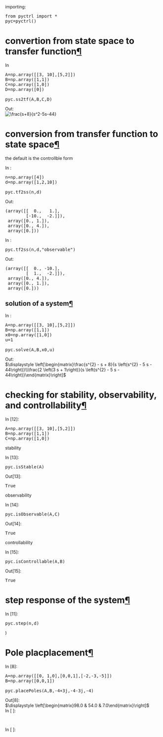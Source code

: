 <div class="jp-Cell jp-CodeCell jp-Notebook-cell jp-mod-noOutputs  ">

<div class="jp-Cell-inputWrapper">

<div class="jp-InputArea jp-Cell-inputArea">

<div class="jp-InputPrompt jp-InputArea-prompt">importing:</div>

<div class="jp-CodeMirrorEditor jp-Editor jp-InputArea-editor" data-type="inline">

<div class="CodeMirror cm-s-jupyter">

<div class=" highlight hl-ipython3">

<pre><span></span><span class="kn">from</span> <span class="nn">pyctrl</span> <span class="kn">import</span> <span class="o">*</span>
<span class="n">pyc</span><span class="o">=</span><span class="n">pyctrl</span><span class="p">()</span>
</pre>

</div>

</div>

</div>

</div>

</div>

</div>

<div class="jp-Cell-inputWrapper">

<div class="jp-RenderedHTMLCommon jp-RenderedMarkdown jp-MarkdownOutput " data-mime-type="text/markdown">

# convertion from state space to transfer function[¶](#convertion-from-state-space-to-transfer-function)

</div>

</div>

<div class="jp-Cell jp-CodeCell jp-Notebook-cell   ">

<div class="jp-Cell-inputWrapper">

<div class="jp-InputArea jp-Cell-inputArea">

<div class="jp-InputPrompt jp-InputArea-prompt">In </div>

<div class="jp-CodeMirrorEditor jp-Editor jp-InputArea-editor" data-type="inline">

<div class="CodeMirror cm-s-jupyter">

<div class=" highlight hl-ipython3">

<pre><span></span><span class="n">A</span><span class="o">=</span><span class="n">np</span><span class="o">.</span><span class="n">array</span><span class="p">([[</span><span class="mi">3</span><span class="p">,</span> <span class="mi">10</span><span class="p">],[</span><span class="mi">5</span><span class="p">,</span><span class="mi">2</span><span class="p">]])</span>
<span class="n">B</span><span class="o">=</span><span class="n">np</span><span class="o">.</span><span class="n">array</span><span class="p">([</span><span class="mi">1</span><span class="p">,</span><span class="mi">1</span><span class="p">])</span>
<span class="n">C</span><span class="o">=</span><span class="n">np</span><span class="o">.</span><span class="n">array</span><span class="p">([</span><span class="mi">1</span><span class="p">,</span><span class="mi">0</span><span class="p">])</span>
<span class="n">D</span><span class="o">=</span><span class="n">np</span><span class="o">.</span><span class="n">array</span><span class="p">([</span><span class="mi">0</span><span class="p">])</span>

<span class="n">pyc</span><span class="o">.</span><span class="n">ss2tf</span><span class="p">(</span><span class="n">A</span><span class="p">,</span><span class="n">B</span><span class="p">,</span><span class="n">C</span><span class="p">,</span><span class="n">D</span><span class="p">)</span>
</pre>

</div>

</div>

</div>

</div>

</div>

<div class="jp-Cell-outputWrapper">

<div class="jp-OutputArea jp-Cell-outputArea">

<div class="jp-OutputArea-child">

<div class="jp-OutputPrompt jp-OutputArea-prompt">Out:</div>

<img src="https://latex.codecogs.com/svg.image?\frac{s&plus;8}{s^2-5s-44}" title="\frac{s+8}{s^2-5s-44}" />
</div>

</div>

</div>

</div>

<div class="jp-Cell-inputWrapper">

<div class="jp-RenderedHTMLCommon jp-RenderedMarkdown jp-MarkdownOutput " data-mime-type="text/markdown">

# conversion from transfer function to state space[¶](#conversion-from-transfer-function-to-state-space)

</div>

</div>

<div class="jp-Cell-inputWrapper">

<div class="jp-RenderedHTMLCommon jp-RenderedMarkdown jp-MarkdownOutput " data-mime-type="text/markdown">

the default is the controllble form

</div>

</div>

<div class="jp-Cell jp-CodeCell jp-Notebook-cell   ">

<div class="jp-Cell-inputWrapper">

<div class="jp-InputArea jp-Cell-inputArea">

<div class="jp-InputPrompt jp-InputArea-prompt">In :</div>

<div class="jp-CodeMirrorEditor jp-Editor jp-InputArea-editor" data-type="inline">

<div class="CodeMirror cm-s-jupyter">

<div class=" highlight hl-ipython3">

<pre><span></span><span class="n">n</span><span class="o">=</span><span class="n">np</span><span class="o">.</span><span class="n">array</span><span class="p">([</span><span class="mi">4</span><span class="p">])</span>
<span class="n">d</span><span class="o">=</span><span class="n">np</span><span class="o">.</span><span class="n">array</span><span class="p">([</span><span class="mi">1</span><span class="p">,</span><span class="mi">2</span><span class="p">,</span><span class="mi">10</span><span class="p">])</span>

<span class="n">pyc</span><span class="o">.</span><span class="n">tf2ss</span><span class="p">(</span><span class="n">n</span><span class="p">,</span><span class="n">d</span><span class="p">)</span>
</pre>

</div>

</div>

</div>

</div>

</div>

<div class="jp-Cell-outputWrapper">

<div class="jp-OutputArea jp-Cell-outputArea">

<div class="jp-OutputArea-child">

<div class="jp-OutputPrompt jp-OutputArea-prompt">Out:</div>

<div class="jp-RenderedText jp-OutputArea-output jp-OutputArea-executeResult" data-mime-type="text/plain">

<pre>(array([[  0.,   1.],
        [-10.,  -2.]]),
 array([0., 1.]),
 array([0., 4.]),
 array([0.]))</pre>

</div>

</div>

</div>

</div>

</div>

<div class="jp-Cell jp-CodeCell jp-Notebook-cell   ">

<div class="jp-Cell-inputWrapper">

<div class="jp-InputArea jp-Cell-inputArea">

<div class="jp-InputPrompt jp-InputArea-prompt">In :</div>

<div class="jp-CodeMirrorEditor jp-Editor jp-InputArea-editor" data-type="inline">

<div class="CodeMirror cm-s-jupyter">

<div class=" highlight hl-ipython3">

<pre><span></span><span class="n">pyc</span><span class="o">.</span><span class="n">tf2ss</span><span class="p">(</span><span class="n">n</span><span class="p">,</span><span class="n">d</span><span class="p">,</span><span class="s2">"observable"</span><span class="p">)</span>
</pre>

</div>

</div>

</div>

</div>

</div>

<div class="jp-Cell-outputWrapper">

<div class="jp-OutputArea jp-Cell-outputArea">

<div class="jp-OutputArea-child">

<div class="jp-OutputPrompt jp-OutputArea-prompt">Out:</div>

<div class="jp-RenderedText jp-OutputArea-output jp-OutputArea-executeResult" data-mime-type="text/plain">

<pre>(array([[  0., -10.],
        [  1.,  -2.]]),
 array([0., 4.]),
 array([0., 1.]),
 array([0.]))</pre>

</div>

</div>

</div>

</div>

</div>

<div class="jp-Cell-inputWrapper">

<div class="jp-RenderedHTMLCommon jp-RenderedMarkdown jp-MarkdownOutput " data-mime-type="text/markdown">

## solution of a system[¶](#solution-of-a-system)

</div>

</div>

<div class="jp-Cell jp-CodeCell jp-Notebook-cell   ">

<div class="jp-Cell-inputWrapper">

<div class="jp-InputArea jp-Cell-inputArea">

<div class="jp-InputPrompt jp-InputArea-prompt">In :</div>

<div class="jp-CodeMirrorEditor jp-Editor jp-InputArea-editor" data-type="inline">

<div class="CodeMirror cm-s-jupyter">

<div class=" highlight hl-ipython3">

<pre><span></span><span class="n">A</span><span class="o">=</span><span class="n">np</span><span class="o">.</span><span class="n">array</span><span class="p">([[</span><span class="mi">3</span><span class="p">,</span> <span class="mi">10</span><span class="p">],[</span><span class="mi">5</span><span class="p">,</span><span class="mi">2</span><span class="p">]])</span>
<span class="n">B</span><span class="o">=</span><span class="n">np</span><span class="o">.</span><span class="n">array</span><span class="p">([</span><span class="mi">1</span><span class="p">,</span><span class="mi">1</span><span class="p">])</span>
<span class="n">x0</span><span class="o">=</span><span class="n">np</span><span class="o">.</span><span class="n">array</span><span class="p">([</span><span class="mi">1</span><span class="p">,</span><span class="mi">0</span><span class="p">])</span>
<span class="n">u</span><span class="o">=</span><span class="mi">1</span>

<span class="n">pyc</span><span class="o">.</span><span class="n">solve</span><span class="p">(</span><span class="n">A</span><span class="p">,</span><span class="n">B</span><span class="p">,</span><span class="n">x0</span><span class="p">,</span><span class="n">u</span><span class="p">)</span>
</pre>

</div>

</div>

</div>

</div>

</div>

<div class="jp-Cell-outputWrapper">

<div class="jp-OutputArea jp-Cell-outputArea">

<div class="jp-OutputArea-child">

<div class="jp-OutputPrompt jp-OutputArea-prompt">Out:</div>

<div class="jp-RenderedLatex jp-OutputArea-output jp-OutputArea-executeResult" data-mime-type="text/latex">$\displaystyle \left[\begin{matrix}\frac{s^{2} - s + 8}{s \left(s^{2} - 5 s - 44\right)}\\\frac{2 \left(3 s + 1\right)}{s \left(s^{2} - 5 s - 44\right)}\end{matrix}\right]$</div>

</div>

</div>

</div>

</div>

<div class="jp-Cell-inputWrapper">

<div class="jp-RenderedHTMLCommon jp-RenderedMarkdown jp-MarkdownOutput " data-mime-type="text/markdown">

# checking for stability, observability, and controllability[¶](#checking-for-stability,-observability,-and-controllability)

</div>

</div>

<div class="jp-Cell jp-CodeCell jp-Notebook-cell jp-mod-noOutputs  ">

<div class="jp-Cell-inputWrapper">

<div class="jp-InputArea jp-Cell-inputArea">

<div class="jp-InputPrompt jp-InputArea-prompt">In [12]:</div>

<div class="jp-CodeMirrorEditor jp-Editor jp-InputArea-editor" data-type="inline">

<div class="CodeMirror cm-s-jupyter">

<div class=" highlight hl-ipython3">

<pre><span></span><span class="n">A</span><span class="o">=</span><span class="n">np</span><span class="o">.</span><span class="n">array</span><span class="p">([[</span><span class="mi">3</span><span class="p">,</span> <span class="mi">10</span><span class="p">],[</span><span class="mi">5</span><span class="p">,</span><span class="mi">2</span><span class="p">]])</span>
<span class="n">B</span><span class="o">=</span><span class="n">np</span><span class="o">.</span><span class="n">array</span><span class="p">([</span><span class="mi">1</span><span class="p">,</span><span class="mi">1</span><span class="p">])</span>
<span class="n">C</span><span class="o">=</span><span class="n">np</span><span class="o">.</span><span class="n">array</span><span class="p">([</span><span class="mi">1</span><span class="p">,</span><span class="mi">0</span><span class="p">])</span>
</pre>

</div>

</div>

</div>

</div>

</div>

</div>

<div class="jp-Cell-inputWrapper">

<div class="jp-RenderedHTMLCommon jp-RenderedMarkdown jp-MarkdownOutput " data-mime-type="text/markdown">

stability

</div>

</div>

<div class="jp-Cell jp-CodeCell jp-Notebook-cell   ">

<div class="jp-Cell-inputWrapper">

<div class="jp-InputArea jp-Cell-inputArea">

<div class="jp-InputPrompt jp-InputArea-prompt">In [13]:</div>

<div class="jp-CodeMirrorEditor jp-Editor jp-InputArea-editor" data-type="inline">

<div class="CodeMirror cm-s-jupyter">

<div class=" highlight hl-ipython3">

<pre><span></span><span class="n">pyc</span><span class="o">.</span><span class="n">isStable</span><span class="p">(</span><span class="n">A</span><span class="p">)</span>
</pre>

</div>

</div>

</div>

</div>

</div>

<div class="jp-Cell-outputWrapper">

<div class="jp-OutputArea jp-Cell-outputArea">

<div class="jp-OutputArea-child">

<div class="jp-OutputPrompt jp-OutputArea-prompt">Out[13]:</div>

<div class="jp-RenderedText jp-OutputArea-output jp-OutputArea-executeResult" data-mime-type="text/plain">

<pre>True</pre>

</div>

</div>

</div>

</div>

</div>

<div class="jp-Cell-inputWrapper">

<div class="jp-RenderedHTMLCommon jp-RenderedMarkdown jp-MarkdownOutput " data-mime-type="text/markdown">

observability

</div>

</div>

<div class="jp-Cell jp-CodeCell jp-Notebook-cell   ">

<div class="jp-Cell-inputWrapper">

<div class="jp-InputArea jp-Cell-inputArea">

<div class="jp-InputPrompt jp-InputArea-prompt">In [14]:</div>

<div class="jp-CodeMirrorEditor jp-Editor jp-InputArea-editor" data-type="inline">

<div class="CodeMirror cm-s-jupyter">

<div class=" highlight hl-ipython3">

<pre><span></span><span class="n">pyc</span><span class="o">.</span><span class="n">isObservable</span><span class="p">(</span><span class="n">A</span><span class="p">,</span><span class="n">C</span><span class="p">)</span>
</pre>

</div>

</div>

</div>

</div>

</div>

<div class="jp-Cell-outputWrapper">

<div class="jp-OutputArea jp-Cell-outputArea">

<div class="jp-OutputArea-child">

<div class="jp-OutputPrompt jp-OutputArea-prompt">Out[14]:</div>

<div class="jp-RenderedText jp-OutputArea-output jp-OutputArea-executeResult" data-mime-type="text/plain">

<pre>True</pre>

</div>

</div>

</div>

</div>

</div>

<div class="jp-Cell-inputWrapper">

<div class="jp-RenderedHTMLCommon jp-RenderedMarkdown jp-MarkdownOutput " data-mime-type="text/markdown">

controllability

</div>

</div>

<div class="jp-Cell jp-CodeCell jp-Notebook-cell   ">

<div class="jp-Cell-inputWrapper">

<div class="jp-InputArea jp-Cell-inputArea">

<div class="jp-InputPrompt jp-InputArea-prompt">In [15]:</div>

<div class="jp-CodeMirrorEditor jp-Editor jp-InputArea-editor" data-type="inline">

<div class="CodeMirror cm-s-jupyter">

<div class=" highlight hl-ipython3">

<pre><span></span><span class="n">pyc</span><span class="o">.</span><span class="n">isControllable</span><span class="p">(</span><span class="n">A</span><span class="p">,</span><span class="n">B</span><span class="p">)</span>
</pre>

</div>

</div>

</div>

</div>

</div>

<div class="jp-Cell-outputWrapper">

<div class="jp-OutputArea jp-Cell-outputArea">

<div class="jp-OutputArea-child">

<div class="jp-OutputPrompt jp-OutputArea-prompt">Out[15]:</div>

<div class="jp-RenderedText jp-OutputArea-output jp-OutputArea-executeResult" data-mime-type="text/plain">

<pre>True</pre>

</div>

</div>

</div>

</div>

</div>

<div class="jp-Cell-inputWrapper">

<div class="jp-RenderedHTMLCommon jp-RenderedMarkdown jp-MarkdownOutput " data-mime-type="text/markdown">

# step response of the system[¶](#step-response-of-the-system)

</div>

</div>

<div class="jp-Cell jp-CodeCell jp-Notebook-cell   ">

<div class="jp-Cell-inputWrapper">

<div class="jp-InputArea jp-Cell-inputArea">

<div class="jp-InputPrompt jp-InputArea-prompt">In [11]:</div>

<div class="jp-CodeMirrorEditor jp-Editor jp-InputArea-editor" data-type="inline">

<div class="CodeMirror cm-s-jupyter">

<div class=" highlight hl-ipython3">

<pre><span></span><span class="n">pyc</span><span class="o">.</span><span class="n">step</span><span class="p">(</span><span class="n">n</span><span class="p">,</span><span class="n">d</span><span class="p">)</span>
</pre>

</div>

</div>

</div>

</div>

</div>

<div class="jp-Cell-outputWrapper">

<div class="jp-OutputArea jp-Cell-outputArea">

<div class="jp-OutputArea-child">


)</div>

</div>

</div>

</div>

</div>

<div class="jp-Cell-inputWrapper">

<div class="jp-RenderedHTMLCommon jp-RenderedMarkdown jp-MarkdownOutput " data-mime-type="text/markdown">

# Pole placplacement[¶](#Pole-placplacement)

</div>

</div>

<div class="jp-Cell jp-CodeCell jp-Notebook-cell   ">

<div class="jp-Cell-inputWrapper">

<div class="jp-InputArea jp-Cell-inputArea">

<div class="jp-InputPrompt jp-InputArea-prompt">In [8]:</div>

<div class="jp-CodeMirrorEditor jp-Editor jp-InputArea-editor" data-type="inline">

<div class="CodeMirror cm-s-jupyter">

<div class=" highlight hl-ipython3">

<pre><span></span><span class="n">A</span><span class="o">=</span><span class="n">np</span><span class="o">.</span><span class="n">array</span><span class="p">([[</span><span class="mi">0</span><span class="p">,</span> <span class="mi">1</span><span class="p">,</span><span class="mi">0</span><span class="p">],[</span><span class="mi">0</span><span class="p">,</span><span class="mi">0</span><span class="p">,</span><span class="mi">1</span><span class="p">],[</span><span class="o">-</span><span class="mi">2</span><span class="p">,</span><span class="o">-</span><span class="mi">3</span><span class="p">,</span><span class="o">-</span><span class="mi">5</span><span class="p">]])</span>
<span class="n">B</span><span class="o">=</span><span class="n">np</span><span class="o">.</span><span class="n">array</span><span class="p">([</span><span class="mi">0</span><span class="p">,</span><span class="mi">0</span><span class="p">,</span><span class="mi">1</span><span class="p">])</span>

<span class="n">pyc</span><span class="o">.</span><span class="n">placePoles</span><span class="p">(</span><span class="n">A</span><span class="p">,</span><span class="n">B</span><span class="p">,</span><span class="o">-</span><span class="mi">4</span><span class="o">+</span><span class="mi">3</span><span class="n">j</span><span class="p">,</span><span class="o">-</span><span class="mi">4</span><span class="o">-</span><span class="mi">3</span><span class="n">j</span><span class="p">,</span><span class="o">-</span><span class="mi">4</span><span class="p">)</span>
</pre>

</div>

</div>

</div>

</div>

</div>

<div class="jp-Cell-outputWrapper">

<div class="jp-OutputArea jp-Cell-outputArea">

<div class="jp-OutputArea-child">

<div class="jp-OutputPrompt jp-OutputArea-prompt">Out[8]:</div>

<div class="jp-RenderedLatex jp-OutputArea-output jp-OutputArea-executeResult" data-mime-type="text/latex">$\displaystyle \left[\begin{matrix}98.0 & 54.0 & 7.0\end{matrix}\right]$</div>

</div>

</div>

</div>

</div>

<div class="jp-Cell jp-CodeCell jp-Notebook-cell jp-mod-noOutputs  ">

<div class="jp-Cell-inputWrapper">

<div class="jp-InputArea jp-Cell-inputArea">

<div class="jp-InputPrompt jp-InputArea-prompt">In [ ]:</div>

<div class="jp-CodeMirrorEditor jp-Editor jp-InputArea-editor" data-type="inline">

<div class="CodeMirror cm-s-jupyter">

<div class=" highlight hl-ipython3">

<pre><span></span> 
</pre>

</div>

</div>

</div>

</div>

</div>

</div>

<div class="jp-Cell jp-CodeCell jp-Notebook-cell jp-mod-noOutputs  ">

<div class="jp-Cell-inputWrapper">

<div class="jp-InputArea jp-Cell-inputArea">

<div class="jp-InputPrompt jp-InputArea-prompt">In [ ]:</div>

<div class="jp-CodeMirrorEditor jp-Editor jp-InputArea-editor" data-type="inline">

<div class="CodeMirror cm-s-jupyter">

<div class=" highlight hl-ipython3">

<pre><span></span> 
</pre>

</div>

</div>

</div>

</div>

</div>

</div>

